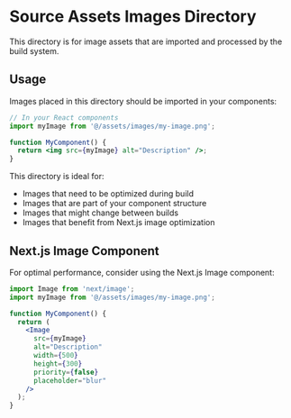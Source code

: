 # Source Assets Images Directory

This directory is for image assets that are imported and processed by the build system.

## Usage

Images placed in this directory should be imported in your components:

```jsx
// In your React components
import myImage from '@/assets/images/my-image.png';

function MyComponent() {
  return <img src={myImage} alt="Description" />;
}
```

This directory is ideal for:
- Images that need to be optimized during build
- Images that are part of your component structure
- Images that might change between builds
- Images that benefit from Next.js image optimization

## Next.js Image Component

For optimal performance, consider using the Next.js Image component:

```jsx
import Image from 'next/image';
import myImage from '@/assets/images/my-image.png';

function MyComponent() {
  return (
    <Image
      src={myImage}
      alt="Description"
      width={500}
      height={300}
      priority={false}
      placeholder="blur"
    />
  );
}
``` 